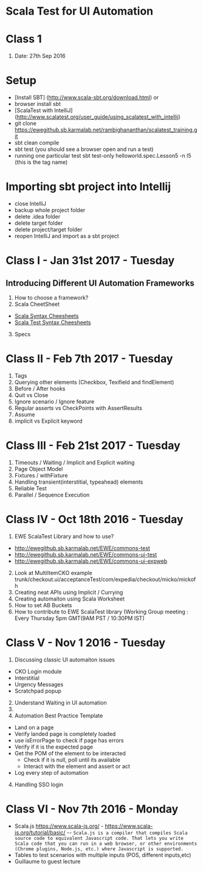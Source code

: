 # Scala Test for UI Automation

# Class 1
1. Date: 27th Sep 2016

# Setup

 - [Install SBT] (http://www.scala-sbt.org/download.html) or
 - browser install sbt
 - [ScalaTest with IntelliJ] (http://www.scalatest.org/user_guide/using_scalatest_with_intellij)
 - git clone https://ewegithub.sb.karmalab.net/rambighananthan/scalatest_training.git
 - sbt clean compile
 - sbt test (you should see a browser open and run a test)
 - running one particular test sbt test-only helloworld.spec.Lesson5 -n l5 (this is the tag name)

# Importing sbt project into Intellij
- close IntelliJ
- backup whole project folder
- delete .idea folder
- delete target folder
- delete project/target folder
- reopen IntelliJ and import as a sbt project

# Class I - Jan 31st 2017 - Tuesday
## Introducing Different UI Automation Frameworks
1. How to choose a framework?
2. Scala CheetSheet
* [Scala Syntax Cheesheets](http://docs.scala-lang.org/cheatsheets/)
* [Scala Test Syntax Cheesheets](http://www.scalatest.org/at_a_glance/FlatSpec)
3. Specs

# Class II - Feb 7th 2017 - Tuesday
1. Tags
2. Querying other elements (Checkbox, Texifield and findElement)
3. Before / After hooks
4. Quit vs Close
5. Ignore scenario / Ignore feature
6. Regular asserts vs CheckPoints with AssertResults
7. Assume
8. implicit vs Explicit keyword

# Class III - Feb 21st 2017 - Tuesday
1. Timeouts / Waiting / Implicit and Explicit waiting
2. Page Object Model
3. Fixtures / withFixture
4. Handling transient(interstitial, typeahead) elements
5. Reliable Test 
6. Parallel / Sequence Execution
 
# Class IV - Oct 18th 2016 - Tuesday
1. EWE ScalaTest Library and how to use?
  - http://ewegithub.sb.karmalab.net/EWE/commons-test
  - http://ewegithub.sb.karmalab.net/EWE/commons-ui-test
  - http://ewegithub.sb.karmalab.net/EWE/commons-ui-expweb
2. Look at MultiItemCKO example trunk/checkout.ui/acceptanceTest/com/expedia/checkout/micko/mickofh
3. Creating neat APIs using Implicit / Currying
4. Creating automaiton using Scala Worksheet
3. How to set AB Buckets
2. How to contribute to EWE ScalaTest library (Working Group meeting : Every Thursday 5pm GMT(9AM PST / 10:30PM IST)
  

# Class V - Nov 1 2016 - Tuesday
1. Discussing classic UI automaiton issues
  - CKO Login module
  - Interstitial
  - Urgency Messages
  - Scratchpad popup
2. Understand Waiting in UI automation
3. 
3. Automation Best Practice Template
  - Land on a page
  - Verify landed page is completely loaded
  - use isErrorPage to check if page has errors 
  - Verify if it is the expected page
  - Get the POM of the element to be interacted
    - Check if it is null, poll until its available
    - Interact with the element and assert or act
  - Log every step of automation 
4. Handling SSO login

# Class VI - Nov 7th 2016 - Monday
  - Scala.js https://www.scala-js.org/ - https://www.scala-js.org/tutorial/basic/
  -- `Scala.js is a compiler that compiles Scala source code to equivalent Javascript code. That lets you write Scala code that you can run in a web browser, or other environments (Chrome plugins, Node.js, etc.) where Javascript is supported.`
  - Tables to test scenarios with multiple inputs (POS, different inputs,etc)
  - Guillaume to guest lecture
